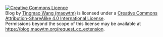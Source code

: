 <a rel="license" href="http://creativecommons.org/licenses/by-sa/4.0/"><img alt="Creative Commons Licence" style="border-width:0" src="https://i.creativecommons.org/l/by-sa/4.0/88x31.png" /></a><br /><span xmlns:dct="http://purl.org/dc/terms/" href="http://purl.org/dc/dcmitype/Text" property="dct:title" rel="dct:type">Blog</span> by <a xmlns:cc="http://creativecommons.org/ns#" href="https://blog.maowtm.org" property="cc:attributionName" rel="cc:attributionURL">Tingmao Wang (maowtm)</a> is licensed under a <a rel="license" href="http://creativecommons.org/licenses/by-sa/4.0/">Creative Commons Attribution-ShareAlike 4.0 International License</a>.<br />Permissions beyond the scope of this license may be available at <a xmlns:cc="http://creativecommons.org/ns#" href="https://blog.maowtm.org/request_cc_extension" rel="cc:morePermissions">https://blog.maowtm.org/request_cc_extension</a>.
